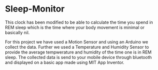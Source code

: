 # Sleep-Monitor


This clock has been modified to be able to calculate the time you spend in REM sleep which is the time where your body movement is minimal or basically nil.

For this project we have used a Motion Sensor and using an Arduino we collect the data. Further we used a Temperature and Humidity Sensor to provide the average tempwerature and humidity of the time one is in REM sleep. The collected data is send to your mobile device through bluetooth and displayed on a basic app made using MIT App Inventor.
